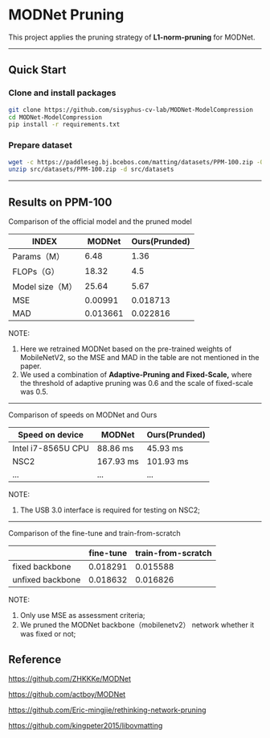 

# MODNet Pruning

This project  applies the pruning strategy of **L1-norm-pruning** for MODNet.

---

## Quick Start

### Clone and install packages

```bash
git clone https://github.com/sisyphus-cv-lab/MODNet-ModelCompression
cd MODNet-ModelCompression
pip install -r requirements.txt  
```

### Prepare dataset

```bash
wget -c https://paddleseg.bj.bcebos.com/matting/datasets/PPM-100.zip -O src/datasets/PPM-100.zip
unzip src/datasets/PPM-100.zip -d src/datasets
```

---

## Results on PPM-100

Comparison of the official model and the pruned model

| INDEX           | MODNet   | Ours(Prunded) |
| --------------- | -------- | ------------- |
| Params（M）     | 6.48     | 1.36          |
| FLOPs（G）      | 18.32    | 4.5           |
| Model size（M） | 25.64    | 5.67          |
| MSE             | 0.00991  | 0.018713      |
| MAD             | 0.013661 | 0.022816      |

NOTE:

1. Here we retrained MODNet based on the pre-trained weights of MobileNetV2, so the MSE and MAD in the table are not mentioned in the paper.
2. We used a combination of **Adaptive-Pruning and Fixed-Scale,** where the threshold of adaptive pruning was 0.6 and the scale of fixed-scale was 0.5.

---

Comparison of speeds on MODNet and Ours

| Speed on device    | MODNet    | Ours(Prunded) |
| ------------------ | --------- | ------------- |
| Intel i7-8565U CPU | 88.86 ms  | 45.93 ms      |
| NSC2               | 167.93 ms | 101.93 ms     |
| ...                | ...       | ...           |

NOTE:

1. The USB 3.0 interface is required for testing on NSC2;

---

Comparison of the fine-tune and train-from-scratch

|                  | fine-tune | train-from-scratch |
| ---------------- | --------- | ------------------ |
| fixed backbone   | 0.018291  | 0.015588           |
| unfixed backbone | 0.018632  | 0.016826           |

NOTE:

1. Only use MSE as assessment criteria;
2. We pruned the MODNet backbone（mobilenetv2） network whether it was fixed or not;

## Reference

https://github.com/ZHKKKe/MODNet

https://github.com/actboy/MODNet

https://github.com/Eric-mingjie/rethinking-network-pruning

https://github.com/kingpeter2015/libovmatting